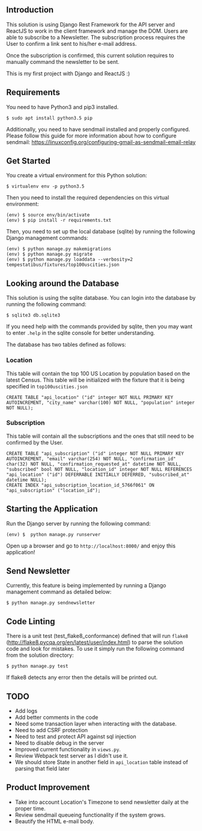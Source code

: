 ## Introduction

This solution is using Django Rest Framework for the API server and ReactJS to work in the client framework and manage the DOM.
Users are able to subscribe to a Newsletter. The subscription process requires the User to confirm a link sent to his/her e-mail address.


Once the subscription is confirmed, this current solution requires to manually command the newsletter to be sent.


This is my first project with Django and ReactJS :)

## Requirements

You need to have Python3 and pip3 installed.
```
$ sudo apt install python3.5 pip
```


Additionally, you need to have sendmail installed and properly configured.
Please follow this guide for more information about how to configure sendmail: https://linuxconfig.org/configuring-gmail-as-sendmail-email-relay

## Get Started

You create a virtual environment for this Python solution:
```
$ virtualenv env -p python3.5
```

Then you need to install the required dependencies on this virtual environment:
```
(env) $ source env/bin/activate
(env) $ pip install -r requirements.txt
```

Then, you need to set up the local database (sqlite) by running the following Django management commands:
```
(env) $ python manage.py makemigrations
(env) $ python manage.py migrate
(env) $ python manage.py loaddata --verbosity=2 tempestatibus/fixtures/top100uscities.json
```

## Looking around the Database

This solution is using the sqlite database. You can login into the database by running the following command:
```
$ sqlite3 db.sqlite3
```
If you need help with the commands provided by sqlite, then you may want to enter `.help` in the sqlite console for better understanding.


The database has two tables defined as follows:

### Location

This table will contain the top 100 US Location by population based on the latest Census. This table will be initialized with the fixture that it is being specified in `top100uscities.json`
```
CREATE TABLE "api_location" ("id" integer NOT NULL PRIMARY KEY AUTOINCREMENT, "city_name" varchar(100) NOT NULL, "population" integer NOT NULL);
```

### Subscription

This table will contain all the subscriptions and the ones that still need to be confirmed by the User. 
```
CREATE TABLE "api_subscription" ("id" integer NOT NULL PRIMARY KEY AUTOINCREMENT, "email" varchar(254) NOT NULL, "confirmation_id" char(32) NOT NULL, "confirmation_requested_at" datetime NOT NULL, "subscribed" bool NOT NULL, "location_id" integer NOT NULL REFERENCES "api_location" ("id") DEFERRABLE INITIALLY DEFERRED, "subscribed_at" datetime NULL);
CREATE INDEX "api_subscription_location_id_5766f061" ON "api_subscription" ("location_id");
```

## Starting the Application

Run the Django server by running the following command:
```
(env) $  python manage.py runserver
```

Open up a browser and go to `http://localhost:8000/` and enjoy this application!

## Send Newsletter

Currently, this feature is being implemented by running a Django management command as detailed below:
```
$ python manage.py sendnewsletter
```

## Code Linting

There is a unit test (test_flake8_conformance) defined that will run `flake8` (http://flake8.pycqa.org/en/latest/user/index.html) to parse the solution code and look for mistakes. To use it simply run the following command from the solution directory:
```
$ python manage.py test
```

If flake8 detects any error then the details will be printed out.

## TODO
- Add logs
- Add better comments in the code
- Need some transaction layer when interacting with the database.
- Need to add CSRF protection
- Need to test and protect API against sql injection
- Need to disable debug in the server
- Improved current functionality in `views.py`.
- Review Webpack test server as I didn't use it.
- We should store State in another field in `api_location` table instead of parsing that field later

## Product Improvement
- Take into account Location's Timezone to send newsletter daily at the proper time.
- Review sendmail queueing functionality if the system grows.
- Beautify the HTML e-mail body.



